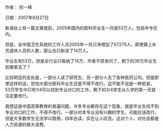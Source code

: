 作者： 阮一峰

日期：2007年8月27日

新语丝上有一篇文章提到，2005年国内的医科毕业生一共是53万人，包括中专在内。

但是，全中国卫生系统的工作人员2005年一共只净增加了67279人，即使算上补充退休人员的人数，那么也只新进了14万人。

毕业生有53万，但是全行业只吸纳了14万，作者不禁发问了，剩下的39万毕业生到哪里去了？

比较明显的去处是，一部分人读了研究生，另一部分人去了各种医药公司。但是即使这样的话，恐怕大部分医科毕业生还是不得不改行。这不能不说是一种悲哀，53万学生中只有1/4可以找到专业对口的工作，剩下的3/4学生从入学的第一天就注定要改行。

我想这是中国高等教育的普遍问题，许多专业都存在这个现象，就是毕业生找不到专业对口的工作，不得不改行。一部分对本专业没有兴趣的学生，可能应该改行，但是大多数学生无法学以致用，四年白读，实在让人叹息。这对个人、对社会都是人力资源的极大浪费。